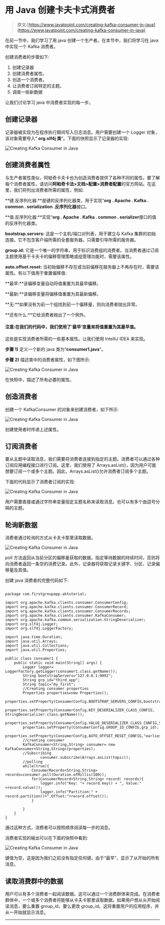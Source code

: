 # 用 Java 创建卡夫卡式消费者

> 原文:[https://www.javatpoint.com/creating-kafka-consumer-in-java](https://www.javatpoint.com/creating-kafka-consumer-in-java)

在前一节中，我们学习了用 java 创建一个生产者。在本节中，我们将学习在 java 中实现一个 Kafka 消费者。

创建消费者的步骤如下:

1.  创建记录器
2.  创建消费者属性。
3.  创造一个消费者。
4.  让消费者订阅特定的主题。
5.  调查一些新数据

让我们讨论学习 java 中消费者实现的每一步。

## 创建记录器

记录器被实现为在程序执行期间写入日志消息。用户需要创建一个 Logger 对象，该对象需要导入“ **org.slf4j 类**”。下面的快照显示了记录器的实现:

![Creating Kafka Consumer in Java](../Images/5bad1bbcc94a307daec4b23ff5bcb760.png)

## 创建消费者属性

与生产者属性类似，阿帕奇卡夫卡也为创造消费者提供了各种不同的属性。要了解每个消费者属性，请访问**阿帕奇卡法>文档>配置>消费者配置**的官方网站。在这里，我们将列出消费者所需的属性，例如:

**键.反序列化器:**是键的反序列化器类，用于实现“**org . Apache . Kafka . common . serialization .反序列化器**接口。

**值.反序列化器:**实现“**org . Apache . Kafka . common . serializer**接口的值的反序列化器类。

**bootstrap.servers:** 这是一个主机/端口对列表，用于建立与 Kafka 集群的初始连接。它不包含客户端所需的全套服务器。只需要引导所需的服务器。

**group.id:** 它是一个唯一的字符串，用于标识消费组的消费者。当消费者通过订阅主题使用基于卡夫卡的偏移管理策略或组管理功能时，需要该属性。

**auto.offset.reset:** 当初始偏移不存在或当前偏移在服务器上不再存在时，需要该属性。有以下值用于重置偏移值:

**最早:**该偏移变量自动将值重置为其最早偏移。

**最新:**该偏移变量将偏移值重置为其最新偏移。

**无:**如果没有为前一个组找到前一个偏移量，则向消费者抛出异常。

**还有什么:**它给消费者抛出了一个例外。

#### 注意:在我们的代码中，我们使用了‘最早’变量来将值重置为其最早值。

这些是实现消费者所需的一些基本属性。让我们使用 IntelliJ IDEA 来实现。

**步骤 1)** 定义一个新的 java 类为“**consumer1.java**”。

**步骤 2)** 描述类中的消费者属性，如下图所示:

![Creating Kafka Consumer in Java](../Images/ff44fd0c05fa733ba5735dc590dea2da.png)

在快照中，描述了所有必要的属性。

## 创造消费者

创建一个 KafkaConsumer 的对象来创建消费者，如下所示:

![Creating Kafka Consumer in Java](../Images/98bc09f1f207b7fef693d1ded49cdd76.png)

创建使用者时传递上述属性。

## 订阅消费者

要从主题中读取消息，我们需要将消费者连接到指定的主题。消费者可以通过各种订阅应用编程接口进行订阅。这里，我们使用了 Arrays.asList()，因为用户可能想要订阅一个或多个主题。因此，Arrays.asList()允许消费者订阅多个主题。

下面的代码显示了消费者订阅的实现:

![Creating Kafka Consumer in Java](../Images/92e9148248614769e72740a99706005e.png)

用户需要直接或通过字符串变量指定主题名称来读取消息。也可以有多个由逗号分隔的主题。

## 轮询新数据

消费者通过轮询的方式从卡夫卡那里读取数据。

![Creating Kafka Consumer in Java](../Images/acd4e7bac423d85b7da8faa7c27a9043.png)

poll 方法返回从当前分区的偏移量获取的数据。指定等待数据的持续时间，否则将向消费者返回一条空的消费记录。此外，记录器将获取记录关键字、分区、记录偏移量及其值。

创建 java 消费者的完整代码如下:

```

package com.firstgroupapp.aktutorial;

import org.apache.kafka.clients.consumer.ConsumerConfig;
import org.apache.kafka.clients.consumer.ConsumerRecord;
import org.apache.kafka.clients.consumer.ConsumerRecords;
import org.apache.kafka.clients.consumer.KafkaConsumer;
import org.apache.kafka.common.serialization.StringDeserializer;
import org.slf4j.Logger;
import org.slf4j.LoggerFactory;

import java.time.Duration;
import java.util.Arrays;
import java.util.Collections;
import java.util.Properties;

public class consumer1 {
    public static void main(String[] args) {
        Logger logger= LoggerFactory.getLogger(consumer1.class.getName());
        String bootstrapServers="127.0.0.1:9092";
        String grp_id="third_app";
        String topic="my_first";
        //Creating consumer properties
        Properties properties=new Properties();
        properties.setProperty(ConsumerConfig.BOOTSTRAP_SERVERS_CONFIG,bootstrapServers);
        properties.setProperty(ConsumerConfig.KEY_DESERIALIZER_CLASS_CONFIG,   StringDeserializer.class.getName());
        properties.setProperty(ConsumerConfig.VALUE_DESERIALIZER_CLASS_CONFIG,StringDeserializer.class.getName());
        properties.setProperty(ConsumerConfig.GROUP_ID_CONFIG,grp_id);
        properties.setProperty(ConsumerConfig.AUTO_OFFSET_RESET_CONFIG,"earliest");
        //creating consumer
        KafkaConsumer<String,String> consumer= new KafkaConsumer<String,String>(properties);
        //Subscribing
                consumer.subscribe(Arrays.asList(topic));
        //polling
        while(true){
            ConsumerRecords<String,String> records=consumer.poll(Duration.ofMillis(100));
            for(ConsumerRecord<String,String> record: records){
                logger.info("Key: "+ record.key() + ", Value:" +record.value());
                logger.info("Partition:" + record.partition()+",Offset:"+record.offset());
            }

        }
    }
}

```

通过这种方式，消费者可以按照顺序阅读每一步的消息。

消费者实现的输出可以在下面的快照中看到:

![Creating Kafka Consumer in Java](../Images/0f89bd5c1459027dde6447326b17afd2.png)

键值为空。这是因为我们之前没有指定任何键。由于“最早”，显示了从开始的所有消息。

## 读取消费群中的数据

用户可以有多个消费者一起阅读数据。这可以通过一个消费群体来完成。在消费者群体中，一个或多个消费者将能够从卡夫卡那里读取数据。如果用户想从头开始阅读消息，要么重置 group_id，要么更改 group_id。这将重置用户的应用程序，并从一开始就显示消息。

* * *
